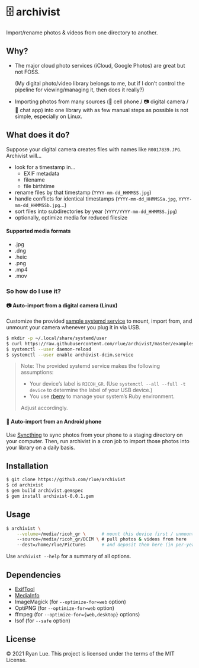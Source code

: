 🗄️ archivist
===========

Import/rename photos & videos from one directory to another.

Why?
----

* The major cloud photo services (iCloud, Google Photos) are great but not FOSS. 

  (My digital photo/video library belongs to me,
  but if I don’t control the pipeline for viewing/managing it,
  then does it really?)

* Importing photos from many sources
  (📱 cell phone / 📷 digital camera / 💬 chat app)
  into one library with as few manual steps as possible
  is not simple, especially on Linux.

What does it do?
----------------

Suppose your digital camera creates files with names like `R0017839.JPG`.
Archivist will...

* look for a timestamp in...
  * EXIF metadata
  * filename
  * file birthtime
* rename files by that timestamp (`YYYY-mm-dd_HHMMSS.jpg`)
* handle conflicts for identical timestamps (`YYYY-mm-dd_HHMMSSa.jpg`, `YYYY-mm-dd_HHMMSSb.jpg`...)
* sort files into subdirectories by year (`YYYY/YYYY-mm-dd_HHMMSS.jpg`)
* optionally, optimize media for reduced filesize

#### Supported media formats

* .jpg
* .dng
* .heic
* .png
* .mp4
* .mov

### So how do I use it?

#### 📷 Auto-import from a digital camera (Linux)

Customize the provided [sample systemd service][]
to mount, import from, and unmount your camera
whenever you plug it in via USB.

```sh
$ mkdir -p ~/.local/share/systemd/user
$ curl https://raw.githubusercontent.com/rlue/archivist/master/examples/share/systemd/user/archivist-dcim.service -o ~/.local/share/systemd/user/archivist-dcim.service
$ systemctl --user daemon-reload
$ systemctl --user enable archivist-dcim.service
```

> Note: The provided systemd service makes the following
> assumptions:
>
> * Your device’s label is `RICOH_GR`. 
>   (Use `systemctl --all --full -t device`
>   to determine the label of your USB device.)
> * You use [rbenv][] to manage your system’s Ruby environment.
>
> Adjust accordingly.

[sample systemd service]: blob/master/examples/share/systemd/user/archivist-dcim.service
[rbenv]: https://github.com/rbenv/rbenv

#### 📱 Auto-import from an Android phone

Use [Syncthing][] to sync photos from your phone to a staging directory on
your computer. Then, run archivist in a cron job to import those photos into
your library on a daily basis.

[Syncthing]: https://syncthing.net/

Installation
------------

```sh
$ git clone https://github.com/rlue/archivist
$ cd archivist
$ gem build archivist.gemspec
$ gem install archivist-0.0.1.gem
```

Usage
-----

```sh
$ archivist \
    --volume=/media/ricoh_gr \      # mount this device first / unmount after (requires fstab entry)
    --source=/media/ricoh_gr/DCIM \ # pull photos & videos from here
    --dest=/home/rlue/Pictures      # and deposit them here (in per-year subdirectories)
```

Use `archivist --help` for a summary of all options.

Dependencies
------------

* [ExifTool][]
* [MediaInfo][]
* ImageMagick (for `--optimize-for=web` option)
* OptiPNG (for `--optimize-for=web` option)
* ffmpeg (for `--optimize-for={web,desktop}` options)
* lsof (for `--safe` option)

[ExifTool]: https://exiftool.org/
[MediaInfo]: https://mediaarea.net/MediaInfo

License
-------

© 2021 Ryan Lue. This project is licensed under the terms of the MIT License.
